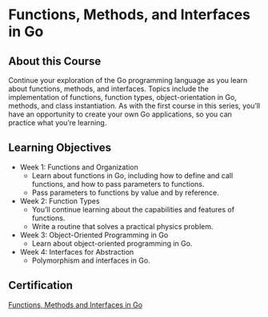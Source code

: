 # Functions, Methods, and Interfaces in Go

## About this Course

Continue your exploration of the Go programming language as you learn about functions, methods, and interfaces.
Topics include the implementation of functions, function types, object-orientation in Go, methods,
and class instantiation. As with the first course in this series, you’ll have an opportunity to create your own Go
applications, so you can practice what you’re learning.

## Learning Objectives

* Week 1: Functions and Organization
  * Learn about functions in Go, including how to define and call functions, and how to pass parameters to functions.
  * Pass parameters to functions by value and by reference.
* Week 2: Function Types
  * You’ll continue learning about the capabilities and features of functions.
  * Write a routine that solves a practical physics problem.
* Week 3: Object-Oriented Programming in Go
  * Learn about object-oriented programming in Go.
* Week 4: Interfaces for Abstraction
  * Polymorphism and interfaces in Go.

## Certification

[Functions, Methods and Interfaces in Go](https://www.coursera.org/account/accomplishments/verify/VSW4HMGZXEMS)